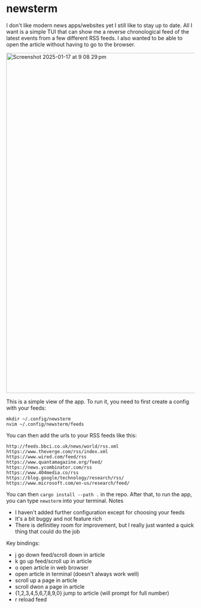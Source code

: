 
# newsterm

I don't like modern news apps/websites yet I still like to stay up to date. All I want is a simple TUI that can show me a reverse chronological feed of the latest events from a few different RSS feeds. I also wanted to be able to open the article without having to go to the browser. 

<img width="906" alt="Screenshot 2025-01-17 at 9 08 29 pm" src="https://github.com/user-attachments/assets/a32e666b-9673-4d79-accf-99e8c84330cb" />

This is a simple view of the app. To run it, you need to first create a config with your feeds: 

```
mkdir ~/.config/newsterm
nvim ~/.config/newsterm/feeds
```

You can then add the urls to your RSS feeds like this:

```
http://feeds.bbci.co.uk/news/world/rss.xml
https://www.theverge.com/rss/index.xml
https://www.wired.com/feed/rss
https://www.quantamagazine.org/feed/
https://news.ycombinator.com/rss
https://www.404media.co/rss
https://blog.google/technology/research/rss/
https://www.microsoft.com/en-us/research/feed/
```

You can then `cargo install --path .` in the repo. After that, to run the app, you can type `newsterm` into your terminal. Notes
- I haven't added further configuration except for choosing your feeds
- It's a bit buggy and not feature rich
- There is definitley room for improvement, but I really just wanted a quick thing that could do the job

Key bindings:
- j go down feed/scroll down in article
- k go up feed/scroll up in article
- o open article in web browser
- <Enter> open article in terminal (doesn't always work well)
- <C-u> scroll up a page in article
- <C-d> scroll dwon a page in article
- {1,2,3,4,5,6,7,8,9,0} jump to article (will prompt for full number)
- r reload feed

